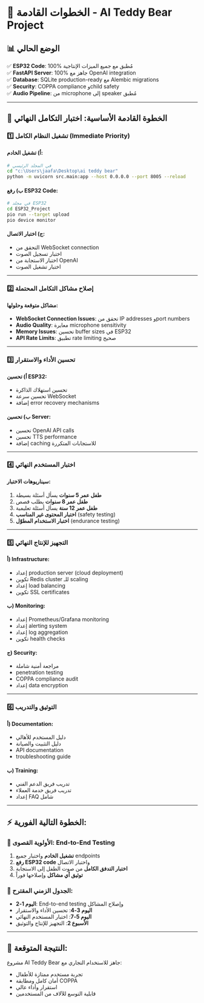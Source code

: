 # 🎯 الخطوات القادمة - AI Teddy Bear Project

## 📊 الوضع الحالي
✅ **ESP32 Code**: 100% مُطبق مع جميع الميزات الإنتاجية  
✅ **FastAPI Server**: 100% جاهز مع OpenAI integration  
✅ **Database**: SQLite production-ready مع Alembic migrations  
✅ **Security**: COPPA compliance وchild safety  
✅ **Audio Pipeline**: من microphone إلى speaker مُطبق  

---

## 🔄 الخطوة القادمة الأساسية: **اختبار التكامل النهائي**

### 1️⃣ **تشغيل النظام الكامل (Immediate Priority)**

#### أ) تشغيل الخادم:
```bash
# في المجلد الرئيسي
cd "c:\Users\jaafa\Desktop\ai teddy bear"
python -m uvicorn src.main:app --host 0.0.0.0 --port 8005 --reload
```

#### ب) رفع ESP32 Code:
```bash
# في مجلد ESP32
cd ESP32_Project
pio run --target upload
pio device monitor
```

#### ج) اختبار الاتصال:
- التحقق من WebSocket connection
- اختبار تسجيل الصوت
- اختبار الاستجابة من OpenAI
- اختبار تشغيل الصوت

---

### 2️⃣ **إصلاح مشاكل التكامل المحتملة**

#### مشاكل متوقعة وحلولها:
- **WebSocket Connection Issues**: تحقق من IP addresses وport numbers
- **Audio Quality**: معايرة microphone sensitivity
- **Memory Issues**: تحسين buffer sizes في ESP32
- **API Rate Limits**: تطبيق rate limiting صحيح

---

### 3️⃣ **تحسين الأداء والاستقرار**

#### أ) تحسين ESP32:
- تحسين استهلاك الذاكرة
- تحسين سرعة WebSocket
- إضافة error recovery mechanisms

#### ب) تحسين Server:
- تحسين OpenAI API calls
- تحسين TTS performance
- إضافة caching للاستجابات المتكررة

---

### 4️⃣ **اختبار المستخدم النهائي**

#### سيناريوهات الاختبار:
1. **طفل عمر 5 سنوات** يسأل أسئلة بسيطة
2. **طفل عمر 8 سنوات** يطلب قصص
3. **طفل عمر 12 سنة** يسأل أسئلة تعليمية
4. **اختبار المحتوى غير المناسب** (safety testing)
5. **اختبار الاستخدام المطوّل** (endurance testing)

---

### 5️⃣ **التجهيز للإنتاج النهائي**

#### أ) Infrastructure:
- إعداد production server (cloud deployment)
- تكوين Redis cluster للـ scaling
- إعداد load balancing
- تكوين SSL certificates

#### ب) Monitoring:
- إعداد Prometheus/Grafana monitoring
- إعداد alerting system
- إعداد log aggregation
- تكوين health checks

#### ج) Security:
- مراجعة أمنية شاملة
- penetration testing
- COPPA compliance audit
- إعداد data encryption

---

### 6️⃣ **التوثيق والتدريب**

#### أ) Documentation:
- دليل المستخدم للأهالي
- دليل التثبيت والصيانة
- API documentation
- troubleshooting guide

#### ب) Training:
- تدريب فريق الدعم الفني
- تدريب فريق خدمة العملاء
- إعداد FAQ شامل

---

## ⚡ **الخطوة التالية الفورية:**

### 🎯 **الأولوية القصوى: End-to-End Testing**

1. **تشغيل الخادم** واختبار جميع endpoints
2. **رفع ESP32 code** واختبار الاتصال
3. **اختبار التدفق الكامل** من صوت الطفل إلى الاستجابة
4. **توثيق أي مشاكل** وإصلاحها فوراً

### 📅 **الجدول الزمني المقترح:**
- **اليوم 1-2**: End-to-end testing وإصلاح المشاكل
- **اليوم 3-4**: تحسين الأداء والاستقرار
- **اليوم 5-7**: اختبار المستخدم النهائي
- **الأسبوع 2**: التجهيز للإنتاج والتوثيق

---

## 🚀 **النتيجة المتوقعة:**
مشروع AI Teddy Bear جاهز للاستخدام التجاري مع:
- تجربة مستخدم ممتازة للأطفال
- أمان كامل ومطابقة COPPA
- استقرار وأداء عالي
- قابلية التوسع للآلاف من المستخدمين
